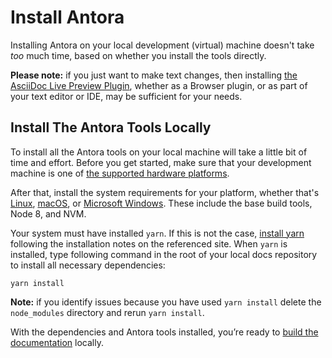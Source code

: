 # Install Antora

Installing Antora on your local development (virtual) machine doesn't take *too* much time, based on whether you install the tools directly.

**Please note:** if you just want to make text changes, then installing [the AsciiDoc Live Preview Plugin](https://asciidoctor.org/docs/editing-asciidoc-with-live-preview/), whether as a Browser plugin, or as part of your text editor or IDE, may be sufficient for your needs.

## Install The Antora Tools Locally

To install all the Antora tools on your local machine will take a little bit of time and effort. Before you get started, make sure that your development machine is one of [the supported hardware platforms](https://docs.antora.org/antora/1.0/supported-platforms/#platforms).

After that, install the system requirements for your platform, whether that's [Linux](https://docs.antora.org/antora/1.0/install/linux-requirements/), [macOS](https://docs.antora.org/antora/1.0/install/macos-requirements/), or [Microsoft Windows](https://docs.antora.org/antora/1.0/install/windows-requirements/). These include the base build tools, Node 8, and NVM.

Your system must have installed `yarn`. If this is not the case, [install yarn](https://yarnpkg.com/lang/en/docs/install) following the installation notes on the referenced site. When `yarn` is installed, type following command in the root of your local docs repository to install all necessary dependencies:

```console
yarn install
```

**Note:** if you identify issues because you have used `yarn install` delete the `node_modules` directory and rerun `yarn install`.

With the dependencies and Antora tools installed, you’re ready to [build the documentation](./build-the-docs.md) locally.
